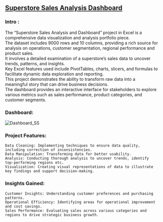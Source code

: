 ## [Superstore Sales Analysis Dashboard](https://github.com/din3shn/DA_Portfolio_Proj/blob/main/Excel_Projects_and_More/Superstore_Dashboard/Superstore_Sales_Dashboard.xlsx)

### Intro : 

The “Superstore Sales Analysis and Dashboard” project in Excel is a comprehensive data visualization and analysis portfolio piece. <br>
The dataset includes 9000 rows and 10 columns, providing a rich source for analysis on operations, customer segmentation, regional performance and product sales.<br>
It involves a detailed examination of a superstore’s sales data to uncover trends, patterns, and insights.<br>
Key Excel features used include PivotTables, charts, slicers, and formulas to facilitate dynamic data exploration and reporting.<br>
This project demonstrates the ability to transform raw data into a meaningful story that can drive business decisions.<br>
The dashboard provides an interactive interface for stakeholders to explore various metrics such as sales performance, product categories, and customer segments.<br>

### Dashboard: 

![Dashboard_SS](https://github.com/din3shn/DA_Portfolio_Proj/assets/160537914/8387d0e2-23be-4f12-9719-218b1c80ccf8)

### Project Features:

    Data Cleaning: Implementing techniques to ensure data quality, including correction of inconsistencies.
    Data Manipulation: Transforming data for better usability.
    Analysis: Conducting thorough analysis to uncover trends, identify top-performing regions etc.
    Visualization: Creating visual representations of data to illustrate key findings and support decision-making.
    
### Insights Gained:

    Customer Insights: Understanding customer preferences and purchasing patterns.
    Operational Efficiency: Identifying areas for operational improvement and cost savings.
    Sales Performance: Evaluating sales across various categories and regions to drive strategic business growth.
    
